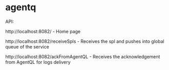 # agentq

API:

http://localhost:8082/ - Home page

http://localhost:8082/receiveSpls - Receives the spl and pushes into global queue of the service

http://localhost:8082/ackFromAgentQL - Receives the acknowledgement from AgentQL for logs delivery
